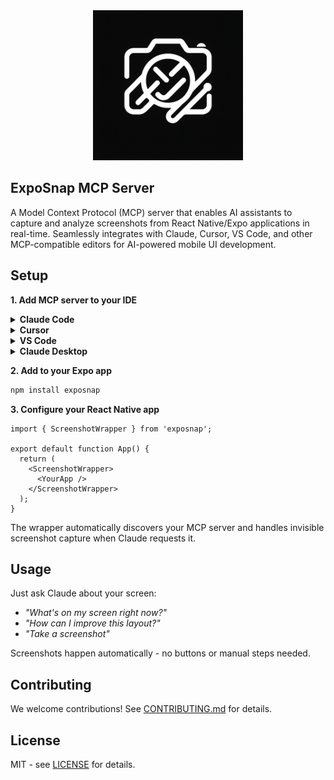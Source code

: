 <div align="center">
  <img src="assets/ExpoSnap_MCP_Logo.png" alt="ExpoSnap" width="240"/>
  
  
</div>

## ExpoSnap MCP Server

A Model Context Protocol (MCP) server that enables AI assistants to capture and analyze screenshots from React Native/Expo applications in real-time. Seamlessly integrates with Claude, Cursor, VS Code, and other MCP-compatible editors for AI-powered mobile UI development.

## Setup

**1. Add MCP server to your IDE**

<details>
<summary><strong>Claude Code</strong></summary>

```bash
claude mcp add exposnap -- npx -y exposnap
```
</details>

<details>
<summary><strong>Cursor</strong></summary>

<div align="center">
  <a href="cursor://anysphere.cursor-deeplink/mcp/install?name=exposnap&config=eyJjb21tYW5kIjoibnB4IC15IGV4cG9zbmFwIn0%3D">
    <img src="https://cursor.com/deeplink/mcp-install-dark.svg" alt="Add to Cursor">
  </a>
</div>

Or manually add to `.cursor/mcp.json`:
```json
{
  "mcpServers": {
    "exposnap": {
      "command": "npx",
      "args": ["-y", "exposnap"]
    }
  }
}
```
</details>

<details>
<summary><strong>VS Code</strong></summary>

Add to `.vscode/mcp.json`:
```json
{
  "servers": {
    "exposnap": {
      "type": "stdio",
      "command": "npx",
      "args": ["-y", "exposnap"]
    }
  }
}
```
</details>

<details>
<summary><strong>Claude Desktop</strong></summary>

Settings → Developer → Edit Config:
```json
{
  "mcpServers": {
    "exposnap": {
      "command": "npx",
      "args": ["-y", "exposnap"]
    }
  }
}
```
</details>

**2. Add to your Expo app**

```bash
npm install exposnap
```

**3. Configure your React Native app**

```tsx
import { ScreenshotWrapper } from 'exposnap';

export default function App() {
  return (
    <ScreenshotWrapper>
      <YourApp />
    </ScreenshotWrapper>
  );
}
```

The wrapper automatically discovers your MCP server and handles invisible screenshot capture when Claude requests it.

## Usage

Just ask Claude about your screen:

- *"What's on my screen right now?"*
- *"How can I improve this layout?"*  
- *"Take a screenshot"*

Screenshots happen automatically - no buttons or manual steps needed.

## Contributing

We welcome contributions! See [CONTRIBUTING.md](CONTRIBUTING.md) for details.

## License

MIT - see [LICENSE](LICENSE) for details.